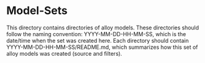# Model-Sets 

This directory contains directories of alloy models.  These directories should follow the naming convention: YYYY-MM-DD-HH-MM-SS, which is the date/time when the set was created here.  Each directory should contain YYYY-MM-DD-HH-MM-SS/README.md, which summarizes how this set of alloy models was created (source and filters).